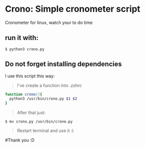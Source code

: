 # Crono: Simple cronometer script
Cronometer for linux, watch your to do time

## run it with: 
```shell
$ python3 crono.py
```
## Do not forget installing dependencies

I use this script this way:
> I've create a function into .zshrc

```zsh
function crono(){
  python3 /usr/bin/crono.py $1 $2
}
```
> After that just:
```shell
$ mv crono.py /usr/bin/crono.py
```
> Restart terminal and use it :)


#Thank you :D
